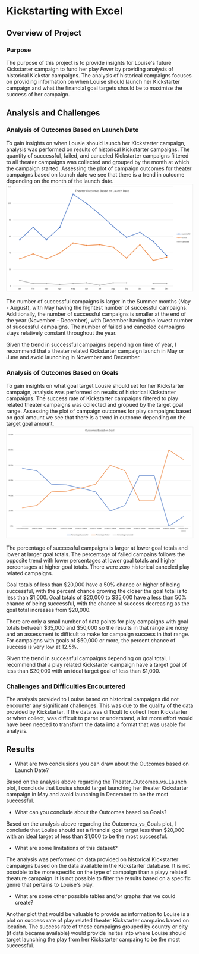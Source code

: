 # Kickstarting with Excel

## Overview of Project

### Purpose

The purpose of this project is to provide insights for Louise's future Kickstarter campaign to fund her play *Fever* by providing analysis of historical Kickstar campaigns. The analysis of historical campaigns focuses on providing information on when Louise should launch her Kickstarter campaign and what the financial goal targets should be to maximize the success of her campaign.

## Analysis and Challenges

### Analysis of Outcomes Based on Launch Date

To gain insights on when Lousie should launch her Kickstarter campaign, analysis was performed on results of historical Kickstarter campaigns. The quantity of successful, failed, and canceled Kickstarter campaigns filtered to all theater campaigns was collected and grouped by the month at which the campaign started. Assessing the plot of campaign outcomes for theater campaigns based on launch date we see that there is a trend in outcome depending on the month of the launch date. ![](https://github.com/aricciardelli2/UCB-Projects/blob/main/kickstarter-analysis/resources/Theater_Outcomes_vs_Launch.png)

The number of successful campaigns is larger in the Summer months (May - August), with May having the hightest number of successful campaigns. Additionally, the number of successful campaigns is smaller at the end of the year (November - December), with December having the lowest number of successful campaigns. The number of failed and canceled campaigns stays relatively constant throughout the year.

Given the trend in successful campaigns depending on time of year, I recommend that a theater related Kickstarter campaign launch in May or June and avoid launching in November and December.

### Analysis of Outcomes Based on Goals

To gain insights on what goal target Lousie should set for her Kickstarter campaign, analysis was performed on results of historical Kickstarter campaigns. The success rate of Kickstarter campaigns filtered to play related theater campaigns was collected and gropued by the target goal range. Assessing the plot of campaign outcomes for play campaigns based on goal amount we see that there is a trend in outcome depending on the target goal amount. ![](https://github.com/aricciardelli2/UCB-Projects/blob/main/kickstarter-analysis/resources/Outcomes_vs_Goals.png)

The percentage of successful campaigns is larger at lower goal totals and lower at larger goal totals. The percentage of failed campains follows the opposite trend with lower percentages at lower goal totals and higher percentages at higher goal totals. There were zero historical canceled play related campaigns.

Goal totals of less than $20,000 have a 50% chance or higher of being successful, with the percent chance growing the closer the goal total is to less than $1,000. Goal totals of $20,000 to $35,000 have a less than 50% chance of being successful, with the chance of success decreasing as the goal total increases from $20,000.

There are only a small number of data points for play campaigns with goal totals between $35,000 and $50,000 so the results in that range are noisy and an assessment is difficult to make for campaign success in that range. For campaigns with goals of $50,000 or more, the percent chance of success is very low at 12.5%.

Given the trend in successful campaigns depending on goal total, I recommend that a play related Kickstarter campaign have a target goal of less than $20,000 with an ideal target goal of less than $1,000.

### Challenges and Difficulties Encountered

The analysis provided to Louise based on historical campaigns did not encounter any significant challenges. This was due to the quality of the data provided by Kickstarter. If the data was difficult to collect from Kickstarter or when collect, was difficult to parse or understand, a lot more effort would have been needed to transform the data into a format that was usable for analysis.

## Results

- What are two conclusions you can draw about the Outcomes based on Launch Date?

Based on the analysis above regarding the Theater_Outcomes_vs_Launch plot, I conclude that Louise should target launching her theater Kickstarter campaign in May and avoid launching in December to be the most successful.

- What can you conclude about the Outcomes based on Goals?

Based on the analysis above regarding the Outcomes_vs_Goals plot, I conclude that Louise should set a financial goal target less than $20,000 with an ideal target of less than $1,000 to be the most successful.

- What are some limitations of this dataset?

The analysis was performed on data provided on historical Kickstarter campaigns based on the data available in the Kickstarter database. It is not possible to be more specific on the type of campaign than a playy related theature campaign. It is not possible to filter the results based on a specific genre that pertains to Louise's play.

- What are some other possible tables and/or graphs that we could create?

Another plot that would be valuable to provide as information to Louise is a plot on success rate of play related theater Kickstarter campains based on location. The success rate of these campaigns grouped by country or city (if data became available) would provide insites into where Louise should target launching the play from her Kickstarter campaing to be the most successful.
